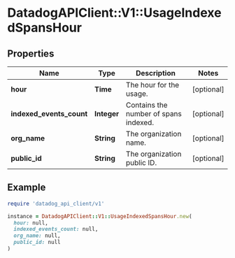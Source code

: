# DatadogAPIClient::V1::UsageIndexedSpansHour

## Properties

| Name                     | Type        | Description                           | Notes      |
| ------------------------ | ----------- | ------------------------------------- | ---------- |
| **hour**                 | **Time**    | The hour for the usage.               | [optional] |
| **indexed_events_count** | **Integer** | Contains the number of spans indexed. | [optional] |
| **org_name**             | **String**  | The organization name.                | [optional] |
| **public_id**            | **String**  | The organization public ID.           | [optional] |

## Example

```ruby
require 'datadog_api_client/v1'

instance = DatadogAPIClient::V1::UsageIndexedSpansHour.new(
  hour: null,
  indexed_events_count: null,
  org_name: null,
  public_id: null
)
```
